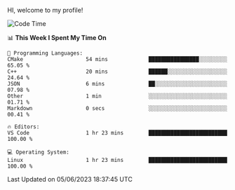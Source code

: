 HI, welcome to my profile!
<!--START_SECTION:waka-->
![Code Time](http://img.shields.io/badge/Code%20Time-849%20hrs%2031%20mins-blue)

📊 **This Week I Spent My Time On** 

```text
💬 Programming Languages: 
CMake                    54 mins             ████████████████░░░░░░░░░   65.05 % 
C++                      20 mins             ██████░░░░░░░░░░░░░░░░░░░   24.64 % 
JSON                     6 mins              ██░░░░░░░░░░░░░░░░░░░░░░░   07.98 % 
Other                    1 min               ░░░░░░░░░░░░░░░░░░░░░░░░░   01.71 % 
Markdown                 0 secs              ░░░░░░░░░░░░░░░░░░░░░░░░░   00.41 % 

🔥 Editors: 
VS Code                  1 hr 23 mins        █████████████████████████   100.00 % 

💻 Operating System: 
Linux                    1 hr 23 mins        █████████████████████████   100.00 % 
```


 Last Updated on 05/06/2023 18:37:45 UTC
<!--END_SECTION:waka-->

